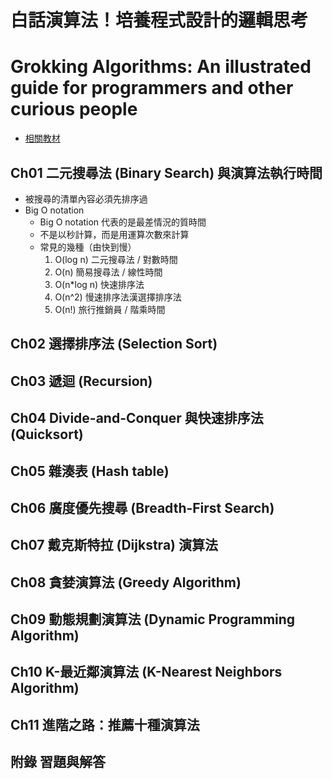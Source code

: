 # 白話演算法！培養程式設計的邏輯思考
# Grokking Algorithms: An illustrated guide for programmers and other curious people

- [相關教材](https://www.flag.com.tw/bk/st/F1709)
## Ch01 二元搜尋法 (Binary Search) 與演算法執行時間
- 被搜尋的清單內容必須先排序過
- Big O notation
    - Big O notation 代表的是最差情況的質時間
    - 不是以秒計算，而是用運算次數來計算
    - 常見的幾種（由快到慢）
        1. O(log n) 二元搜尋法 / 對數時間
        2. O(n) 簡易搜尋法 / 線性時間
        3. O(n*log n) 快速排序法
        4. O(n^2) 慢速排序法漢選擇排序法
        5. O(n!) 旅行推銷員 / 階乘時間
## Ch02 選擇排序法 (Selection Sort)
## Ch03 遞迴 (Recursion)
## Ch04 Divide-and-Conquer 與快速排序法 (Quicksort)
## Ch05 雜湊表 (Hash table)
## Ch06 廣度優先搜尋 (Breadth-First Search)
## Ch07 戴克斯特拉 (Dijkstra) 演算法
## Ch08 貪婪演算法 (Greedy Algorithm)
## Ch09 動態規劃演算法 (Dynamic Programming Algorithm)
## Ch10 K-最近鄰演算法 (K-Nearest Neighbors Algorithm)
## Ch11 進階之路：推薦十種演算法
## 附錄 習題與解答